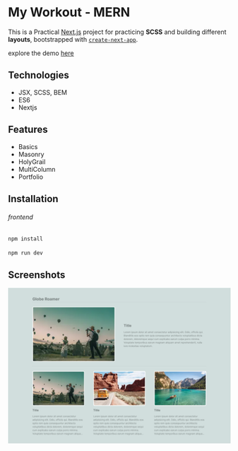 # My Workout - MERN

This is a Practical [Next.js](https://nextjs.org/) project for practicing **SCSS** and building different **layouts**, bootstrapped with [`create-next-app`](https://github.com/vercel/next.js/tree/canary/packages/create-next-app).

explore the demo [here](https://maxjn-css-grid-layouts.vercel.app/)

## Technologies

- JSX, SCSS, BEM
- ES6
- Nextjs

## Features

- Basics
- Masonry
- HolyGrail
- MultiColumn
- Portfolio

## Installation

###### frontend

```shell
npm install

npm run dev
```

## Screenshots

![Cover](./public/cover.png)
